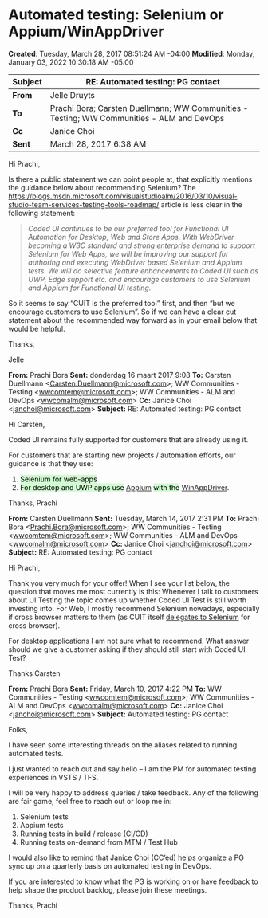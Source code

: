 # Automated testing: Selenium or Appium/WinAppDriver

**Created**: Tuesday, March 28, 2017 08:51:24 AM -04:00
**Modified**: Monday, January 03, 2022 10:30:18 AM -05:00


| **Subject** | **RE: Automated testing: PG contact** |
| --- | --- |
| **From** | Jelle Druyts |
| **To** | Prachi Bora; Carsten Duellmann; WW Communities - Testing; WW Communities - ALM and DevOps |
| **Cc** | Janice Choi |
| **Sent** | March 28, 2017 6:38 AM |

Hi Prachi,

Is there a public statement we can point people at, that explicitly mentions the guidance below about recommending Selenium? The https://blogs.msdn.microsoft.com/visualstudioalm/2016/03/10/visual-studio-team-services-testing-tools-roadmap/ article is less clear in the following statement:

>*Coded UI continues to be our preferred tool for Functional UI Automation for Desktop, Web and Store Apps.  With WebDriver becoming a W3C standard and strong enterprise demand to support Selenium for Web Apps, we will be improving our support for authoring and executing WebDriver based Selenium and Appium tests.  We will do selective feature enhancements to Coded UI such as UWP, Edge support etc. and encourage customers to use Selenium and Appium for Functional UI testing.*

So it seems to say “CUIT is the preferred tool” first, and then “but we encourage customers to use Selenium”. So if we can have a clear cut statement about the recommended way forward as in your email below that would be helpful.

Thanks,

Jelle

**From:** Prachi Bora
**Sent:** donderdag 16 maart 2017 9:08
**To:** Carsten Duellmann &lt;Carsten.Duellmann@microsoft.com&gt;; WW Communities - Testing &lt;wwcomtem@microsoft.com&gt;; WW Communities - ALM and DevOps &lt;wwcomalm@microsoft.com&gt;
**Cc:** Janice Choi &lt;janchoi@microsoft.com&gt;
**Subject:** RE: Automated testing: PG contact

Hi Carsten,

Coded UI remains fully supported for customers that are already using it.

For customers that are starting new projects / automation efforts, our guidance is that they use:

1. <mark style="background: #BBFABBA6;">Selenium for web-apps</mark> 
2. <mark style="background: #BBFABBA6;">For desktop and UWP apps use</mark> <a href="http://appium.io/">Appium</a> <mark style="background: #BBFABBA6;">with the</mark> <a href="https://github.com/Microsoft/WinAppDriver">WinAppDriver</a>. 

Thanks,
Prachi

**From:** Carsten Duellmann
**Sent:** Tuesday, March 14, 2017 2:31 PM
**To:** Prachi Bora &lt;Prachi.Bora@microsoft.com&gt;; WW Communities - Testing &lt;wwcomtem@microsoft.com&gt;; WW Communities - ALM and DevOps &lt;wwcomalm@microsoft.com&gt;
**Cc:** Janice Choi &lt;janchoi@microsoft.com&gt;
**Subject:** RE: Automated testing: PG contact

Hi Prachi,

Thank you very much for your offer! When I see your list below, the question that moves me most currently is this: Whenever I talk to customers about UI Testing the topic comes up whether Coded UI Test is still worth investing into. For Web, I mostly recommend Selenium nowadays, especially if cross browser matters to them (as CUIT itself [delegates to Selenium](https://msdn.microsoft.com/library/jj835758.aspx) for cross browser).

For desktop applications I am not sure what to recommend. What answer should we give a customer asking if they should still start with Coded UI Test?

Thanks
Carsten

**From:** Prachi Bora
**Sent:** Friday, March 10, 2017 4:22 PM
**To:** WW Communities - Testing &lt;wwcomtem@microsoft.com&gt;; WW Communities - ALM and DevOps &lt;wwcomalm@microsoft.com&gt;
**Cc:** Janice Choi &lt;janchoi@microsoft.com&gt;
**Subject:** Automated testing: PG contact

Folks,

I have seen some interesting threads on the aliases related to running automated tests.

I just wanted to reach out and say hello – I am the PM for automated testing experiences in VSTS / TFS.

I will be very happy to address queries / take feedback. Any of the following are fair game, feel free to reach out or loop me in:

1. Selenium tests
2. Appium tests
3. Running tests in build / release (CI/CD)
4. Running tests on-demand from MTM / Test Hub

I would also like to remind that Janice Choi (CC’ed) helps organize a PG sync up on a quarterly basis on automated testing in DevOps.

If you are interested to know what the PG is working on or have feedback to help shape the product backlog, please join these meetings.

Thanks,
Prachi